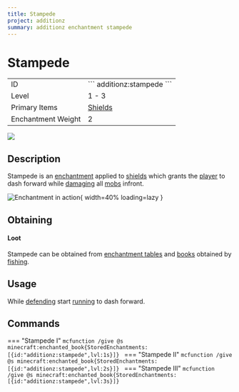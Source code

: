 ```yaml
---
title: Stampede
project: additionz
summary: additionz enchantment stampede
---
```

# Stampede
<div class="main_table">
<div class="left_main_table">
<table class="left_table">
    <tbody>
        <tr>
            <td class="first-column">ID</td>
            <td class="second-column">
            ```
            additionz:stampede
            ```
            </td>
        </tr>
        <tr id="linear-top">
            <td class="first-column">Level</td>
            <td class="second-column">1 - 3</td>
        </tr>
        <tr id="linear-top">
            <td class="first-column">Primary Items</td>
            <td class="second-column"><a href="https://minecraft.wiki/w/Shield" target="_blank">Shields</a></td>
        </tr>
        <tr id="linear-top">
            <td class="first-column">Enchantment Weight</td>
            <td class="second-column">2</td>
        </tr>
    </tbody>
</table>
</div>
    <img src="/wiki/assets/additionz/items/enchanted_book.png" loading="lazy" class="right_img_table"/>
</div>

## Description
Stampede is an [enchantment](https://minecraft.wiki/w/Enchanting#Summary_of_enchantments) applied to [shields](https://minecraft.wiki/w/Shield) which grants the [player](https://minecraft.wiki/w/Player) to dash forward while [damaging](https://minecraft.wiki/w/Damage) all [mobs](https://minecraft.wiki/w/Mob) infront.

![Enchantment in action](https://i.imgur.com/Euf5EOK.gif){ width=40% loading=lazy }

## Obtaining
#### Loot
Stampede can be obtained from [enchantment tables](https://minecraft.wiki/w/Enchanting_Table) and [books](https://minecraft.wiki/w/Enchanted_Book) obtained by [fishing](https://minecraft.wiki/w/Fishing).

## Usage
While [defending](https://minecraft.wiki/w/Shield#Defense) start [running](https://minecraft.wiki/w/Sprinting) to dash forward.

## Commands
=== "Stampede I"
    ```mcfunction
    /give @s minecraft:enchanted_book{StoredEnchantments:[{id:"additionz:stampede",lvl:1s}]}
    ```
=== "Stampede II"
    ```mcfunction
    /give @s minecraft:enchanted_book{StoredEnchantments:[{id:"additionz:stampede",lvl:2s}]}
    ```
=== "Stampede III"
    ```mcfunction
    /give @s minecraft:enchanted_book{StoredEnchantments:[{id:"additionz:stampede",lvl:3s}]}
    ```
